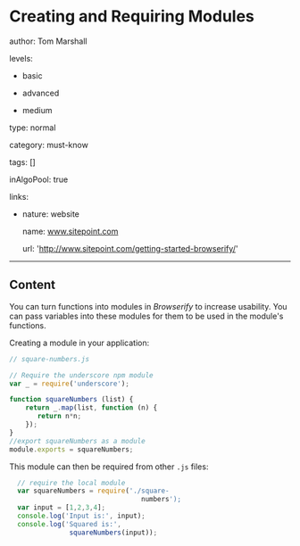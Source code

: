 # Creating and Requiring Modules
author: Tom Marshall

levels:

  - basic

  - advanced

  - medium

type: normal

category: must-know

tags: []

inAlgoPool: true

links:

  - nature: website

    name: www.sitepoint.com

    url: 'http://www.sitepoint.com/getting-started-browserify/'

---
## Content

You can turn functions into modules in *Browserify* to increase usability. You can pass variables into these modules for them to be used in the module's functions.

Creating a module in your application:
```javaScript
// square-numbers.js

// Require the underscore npm module
var _ = require('underscore');

function squareNumbers (list) {
    return _.map(list, function (n) { 
       return n*n; 
    });
}
//export squareNumbers as a module
module.exports = squareNumbers;
```

This module can then be required from other `.js` files:
```javaScript
  // require the local module
  var squareNumbers = require('./square-
                                 numbers');
  var input = [1,2,3,4];
  console.log('Input is:', input);
  console.log('Squared is:', 
               squareNumbers(input));
```